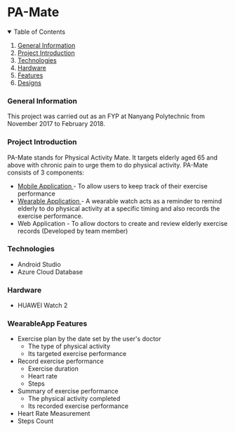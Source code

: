 # PA-Mate

<!-- Table of Contents -->

<details open = "open">
<summary> Table of Contents </summary>
<ol>
  <li><a href="#genereal-information">General Information</a></li>
  <li><a href="#project-introduction">Project Introduction</a></li>
  <li><a href="#technologies">Technologies</a></li>
   <li><a href="#hardware">Hardware</a></li>
  <li><a href="#features">Features</a></li>
  <li><a href="https://github.com/gwynbxm/PA-Mate_WearableApp/tree/master/designs">Designs</a></li>
</ol>
</details>


<!-- Project Introduction -->
### General Information
This project was carried out as an FYP at Nanyang Polytechnic from November 2017 to February 2018.

### Project Introduction
PA-Mate stands for Physical Activity Mate. It targets elderly aged 65 and above with chronic pain to urge them to do physical activity. PA-Mate consists of 3 components: </br>
* <a href="https://github.com/gwynbxm/PA-Mate_MobileApp"> Mobile Application </a> - To allow users to keep track of their exercise performance
* <a href="https://github.com/gwynbxm/PA-Mate_WearableApp"> Wearable Application </a> - A wearable watch acts as a reminder to remind elderly to do physical activity at a specific timing and also records the exercise performance. 
* Web Application - To allow doctors to create and review elderly exercise records (Developed by team member)

### Technologies
* Android Studio 
* Azure Cloud Database

### Hardware
* HUAWEI Watch 2

### WearableApp Features
* Exercise plan by the date set by the user's doctor
  * The type of physical activity 
  * Its targeted exercise performance
* Record exercise performance
  * Exercise duration
  * Heart rate
  * Steps
* Summary of exercise performance
  * The physical activity completed
  * Its recorded exercise performance
* Heart Rate Measurement
* Steps Count
